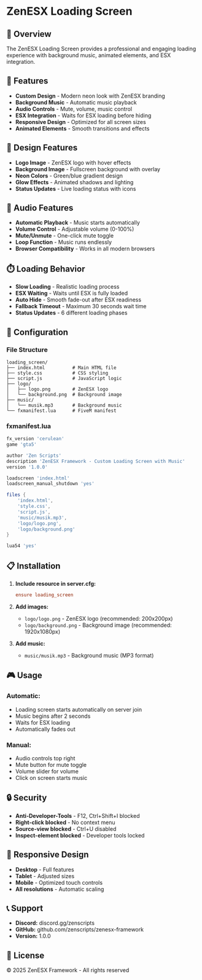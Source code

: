 # ZenESX Loading Screen

## 🎯 Overview
The ZenESX Loading Screen provides a professional and engaging loading experience with background music, animated elements, and ESX integration.

## 🚀 Features
- **Custom Design** - Modern neon look with ZenESX branding
- **Background Music** - Automatic music playback
- **Audio Controls** - Mute, volume, music control
- **ESX Integration** - Waits for ESX loading before hiding
- **Responsive Design** - Optimized for all screen sizes
- **Animated Elements** - Smooth transitions and effects

## 🎨 Design Features
- **Logo Image** - ZenESX logo with hover effects
- **Background Image** - Fullscreen background with overlay
- **Neon Colors** - Green/blue gradient design
- **Glow Effects** - Animated shadows and lighting
- **Status Updates** - Live loading status with icons

## 🎵 Audio Features
- **Automatic Playback** - Music starts automatically
- **Volume Control** - Adjustable volume (0-100%)
- **Mute/Unmute** - One-click mute toggle
- **Loop Function** - Music runs endlessly
- **Browser Compatibility** - Works in all modern browsers

## ⏱️ Loading Behavior
- **Slow Loading** - Realistic loading process
- **ESX Waiting** - Waits until ESX is fully loaded
- **Auto Hide** - Smooth fade-out after ESX readiness
- **Fallback Timeout** - Maximum 30 seconds wait time
- **Status Updates** - 6 different loading phases

## 🔧 Configuration

### **File Structure**
```
loading_screen/
├── index.html          # Main HTML file
├── style.css           # CSS styling
├── script.js           # JavaScript logic
├── logo/
│   ├── logo.png        # ZenESX logo
│   └── background.png  # Background image
├── music/
│   └── musik.mp3       # Background music
└── fxmanifest.lua      # FiveM manifest
```

### **fxmanifest.lua**
```lua
fx_version 'cerulean'
game 'gta5'

author 'Zen Scripts'
description 'ZenESX Framework - Custom Loading Screen with Music'
version '1.0.0'

loadscreen 'index.html'
loadscreen_manual_shutdown 'yes'

files {
    'index.html',
    'style.css',
    'script.js',
    'music/musik.mp3',
    'logo/logo.png',
    'logo/background.png'
}

lua54 'yes'
```

## 📋 Installation
1. **Include resource in server.cfg:**
   ```cfg
   ensure loading_screen
   ```

2. **Add images:**
   - `logo/logo.png` - ZenESX logo (recommended: 200x200px)
   - `logo/background.png` - Background image (recommended: 1920x1080px)

3. **Add music:**
   - `music/musik.mp3` - Background music (MP3 format)

## 🎮 Usage

### **Automatic:**
- Loading screen starts automatically on server join
- Music begins after 2 seconds
- Waits for ESX loading
- Automatically fades out

### **Manual:**
- Audio controls top right
- Mute button for mute toggle
- Volume slider for volume
- Click on screen starts music

## 🔒 Security
- **Anti-Developer-Tools** - F12, Ctrl+Shift+I blocked
- **Right-click blocked** - No context menu
- **Source-view blocked** - Ctrl+U disabled
- **Inspect-element blocked** - Developer tools locked

## 📱 Responsive Design
- **Desktop** - Full features
- **Tablet** - Adjusted sizes
- **Mobile** - Optimized touch controls
- **All resolutions** - Automatic scaling

## 📞 Support
- **Discord:** discord.gg/zenscripts
- **GitHub:** github.com/zenscripts/zenesx-framework
- **Version:** 1.0.0

## 📄 License
© 2025 ZenESX Framework - All rights reserved
